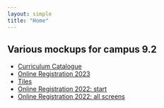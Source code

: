 ```yaml
---
layout: simple
title: "Home"
---
```


<div style="text-align: left">
  <h2>Various mockups for campus 9.2</h2>

  <ul>
    <li><a href="catalogue/">Curriculum Catalogue</a></li>
    <li><a href="reg23/">Online Registration 2023</a></li>
    <li><a href="tiles/">Tiles</a></li>
    <li><a href="reg22/regIntro.html">Online Registration 2022: start</a></li>
    <li><a href="reg22/">Online Registration 2022: all screens</a></li>
  </ul>

</div>

